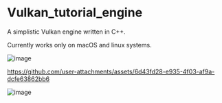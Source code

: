 # Vulkan_tutorial_engine
A simplistic Vulkan engine written in C++.

Currently works only on macOS and linux systems.

![image](https://github.com/user-attachments/assets/2a8e6540-dfda-4721-9e26-53d09d31d134)

https://github.com/user-attachments/assets/6d43fd28-e935-4f03-af9a-dcfe63862bb6

![image](https://github.com/user-attachments/assets/58183ece-01b9-42bf-91f4-f4bf4e629cc2)

